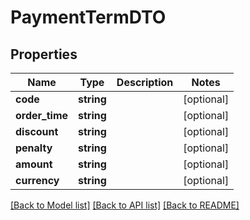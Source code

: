 # PaymentTermDTO

## Properties
Name | Type | Description | Notes
------------ | ------------- | ------------- | -------------
**code** | **string** |  | [optional] 
**order_time** | **string** |  | [optional] 
**discount** | **string** |  | [optional] 
**penalty** | **string** |  | [optional] 
**amount** | **string** |  | [optional] 
**currency** | **string** |  | [optional] 

[[Back to Model list]](../README.md#documentation-for-models) [[Back to API list]](../README.md#documentation-for-api-endpoints) [[Back to README]](../README.md)


